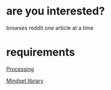 # are you interested?

browses reddit one article at a time



# requirements
[Processing](http://processing.org)

[Mindset library](http://addi.tv/mindset/)
